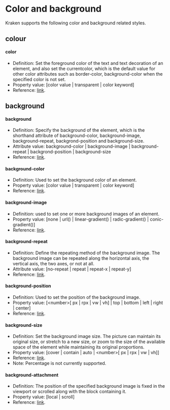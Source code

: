 # Color and background

Kraken supports the following color and background related styles.

## colour

#### color

- Definition: Set the foreground color of the text and text decoration of an element, and also set the currentcolor, which is the default value for other color attributes such as border-color, background-color when the specified color is not set.
- Property value: [color value | transparent | color keyword]
- Reference: [link](https://developer.mozilla.org/zh-CN/docs/Web/CSS/color).

## background

#### background

- Definition: Specify the background of the element, which is the shorthand attribute of background-color, background-image, background-repeat, backgrond-position and background-size.
- Attribute value: background-color | background-image | background-repeat | backgrond-position | background-size
- Reference: [link](https://developer.mozilla.org/zh-CN/docs/Web/CSS/background).

#### background-color

- Definition: Used to set the background color of an element.
- Property value: [color value | transparent | color keyword]
- Reference: [link](https://developer.mozilla.org/zh-CN/docs/Web/CSS/background-color).

#### background-image

- Definition: used to set one or more background images of an element.
- Property value: [none | url() | linear-gradient() | radic-gradient() | conic-gradient()]
- Reference: [link](https://developer.mozilla.org/zh-CN/docs/Web/CSS/background-image).

#### background-repeat

- Definition: Define the repeating method of the background image. The background image can be repeated along the horizontal axis, the vertical axis, the two axes, or not at all.
- Attribute value: [no-repeat | repeat | repeat-x | repeat-y]
- Reference: [link](https://developer.mozilla.org/zh-CN/docs/Web/CSS/background-repeat).

#### background-position

- Definition: Used to set the position of the background image.
- Property value: [\<number>[ px | rpx | vw | vh] | top | bottom | left | right | center]
- Reference: [link](https://developer.mozilla.org/zh-CN/docs/Web/CSS/background-position).

#### background-size

- Definition: Set the background image size. The picture can maintain its original size, or stretch to a new size, or zoom to the size of the available space of the element while maintaining its original proportions.
- Property value: [cover | contain | auto | \<number>[ px | rpx | vw | vh]]
- Reference: [link](https://developer.mozilla.org/zh-CN/docs/Web/CSS/background-size).
- Note: Percentage is not currently supported.

#### background-attachment

- Definition: The position of the specified background image is fixed in the viewport or scrolled along with the block containing it.
- Property value: [local | scroll]
- Reference: [link](https://developer.mozilla.org/zh-CN/docs/Web/CSS/background-attachment).

